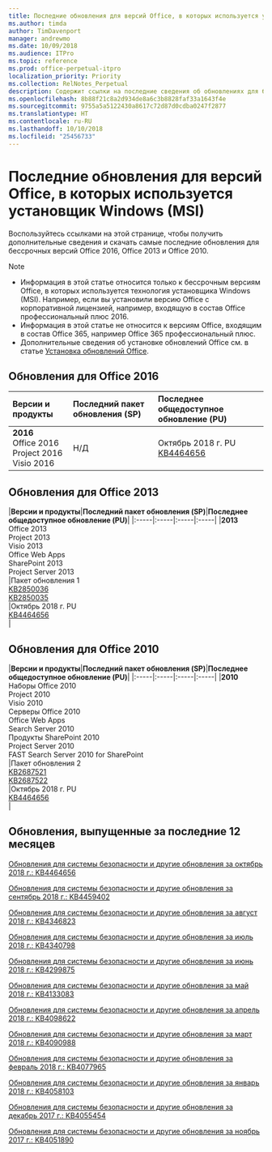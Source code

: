 ```yaml
---
title: Последние обновления для версий Office, в которых используется установщик Windows (MSI)
ms.author: timda
author: TimDavenport
manager: andrewmo
ms.date: 10/09/2018
ms.audience: ITPro
ms.topic: reference
ms.prod: office-perpetual-itpro
localization_priority: Priority
ms.collection: RelNotes_Perpetual
description: Содержит ссылки на последние сведения об обновлениях для бессрочных версий Office 2016, Office 2013 и Office 2010 для ИТ-специалистов
ms.openlocfilehash: 8b88f21c8a2d934de8a6c3b8828faf33a1643f4e
ms.sourcegitcommit: 9755a5a5122430a8617c72d87d0cdba0247f2877
ms.translationtype: HT
ms.contentlocale: ru-RU
ms.lasthandoff: 10/10/2018
ms.locfileid: "25456733"
---
```

# <a name="latest-updates-for-versions-of-office-that-use-windows-installer-msi"></a>Последние обновления для версий Office, в которых используется установщик Windows (MSI)

Воспользуйтесь ссылками на этой странице, чтобы получить дополнительные сведения и скачать самые последние обновления для бессрочных версий Office 2016, Office 2013 и Office 2010.
  
 
> [!NOTE]
> - Информация в этой статье относится только к бессрочным версиям Office, в которых используется технология установщика Windows (MSI). Например, если вы установили версию Office с корпоративной лицензией, например, входящую в состав Office профессиональный плюс 2016.
> - Информация в этой статье не относится к версиям Office, входящим в состав Office 365, например Office 365 профессиональный плюс.
> - Дополнительные сведения об установке обновлений Office см. в статье [Установка обновлений Office](https://support.office.com/article/2ab296f3-7f03-43a2-8e50-46de917611c5). 


## <a name="office-2016-updates"></a>Обновления для Office 2016

|**Версии и продукты**|**Последний пакет обновления (SP)**|**Последнее общедоступное обновление (PU)**|
|:-----|:-----|:-----|
|**2016** <br/> Office 2016  <br/> Project 2016  <br/> Visio 2016  <br/> |Н/Д  <br/> |Октябрь 2018 г. PU  <br/> [KB4464656](https://support.microsoft.com/help/4464656) <br/> |
   
## <a name="office-2013-updates"></a>Обновления для Office 2013

|**Версии и продукты**|**Последний пакет обновления (SP)**|**Последнее общедоступное обновление (PU)**|
|:-----|:-----|:-----|:-----|
|**2013** <br/> Office 2013  <br/> Project 2013  <br/> Visio 2013  <br/> Office Web Apps  <br/> SharePoint 2013  <br/> Project Server 2013  <br/> |Пакет обновления 1 <br/> [KB2850036](https://support.microsoft.com/kb/2850036) <br/>[KB2850035](https://support.microsoft.com/kb/2850035) <br/> |Октябрь 2018 г. PU  <br/> [KB4464656](https://support.microsoft.com/help/4464656) <br/> |
   
## <a name="office-2010-updates"></a>Обновления для Office 2010

|**Версии и продукты**|**Последний пакет обновления (SP)**|**Последнее общедоступное обновление (PU)**|
|:-----|:-----|:-----|:-----|
|**2010** <br/> Наборы Office 2010  <br/> Project 2010  <br/> Visio 2010  <br/> Серверы Office 2010  <br/> Office Web Apps  <br/> Search Server 2010  <br/> Продукты SharePoint 2010  <br/> Project Server 2010  <br/> FAST Search Server 2010 for SharePoint  <br/> |Пакет обновления 2 <br/>[KB2687521](https://support.microsoft.com/kb/2687521) <br/> [KB2687522](https://support.microsoft.com/kb/2687522) <br/> |Октябрь 2018 г. PU <br/>[KB4464656](https://support.microsoft.com/help/4464656) <br/>|
   

   
## <a name="updates-released-in-past-12-months"></a>Обновления, выпущенные за последние 12 месяцев

[Обновления для системы безопасности и другие обновления за октябрь 2018 г.: KB4464656](https://support.microsoft.com/help/4464656)

[Обновления для системы безопасности и другие обновления за сентябрь 2018 г.: KB4459402](https://support.microsoft.com/help/4459402) 

[Обновления для системы безопасности и другие обновления за август 2018 г.: KB4346823](https://support.microsoft.com/help/4346823)   

[Обновления для системы безопасности и другие обновления за июль 2018 г.: KB4340798](https://support.microsoft.com/help/4340798)   

[Обновления для системы безопасности и другие обновления за июнь 2018 г.: KB4299875](https://support.microsoft.com/help/4299875)  

[Обновления для системы безопасности и другие обновления за май 2018 г.: KB4133083 ](https://support.microsoft.com/en-us/help/4133083)
  
[Обновления для системы безопасности и другие обновления за апрель 2018 г.: KB4098622](https://support.microsoft.com/en-us/help/4098622) 
  
[Обновления для системы безопасности и другие обновления за март 2018 г.: KB4090988](https://support.microsoft.com/en-us/help/4090988)  
  
[Обновления для системы безопасности и другие обновления за февраль 2018 г.: KB4077965](https://support.microsoft.com/help/4077965)  
  
[Обновления для системы безопасности и другие обновления за январь 2018 г.: KB4058103](https://support.microsoft.com/help/4058103)   
  
[Обновления для системы безопасности и другие обновления за декабрь 2017 г.: KB4055454](https://support.microsoft.com/help/4055454)   
  
[Обновления для системы безопасности и другие обновления за ноябрь 2017 г.: KB4051890](https://support.microsoft.com/help/4051890)   
  
    

  

   
  
